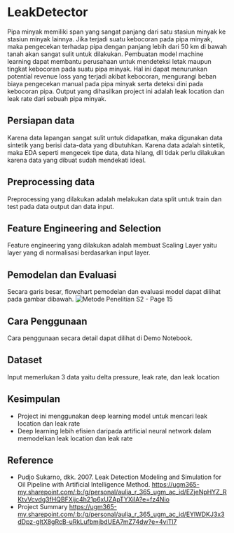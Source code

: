 # LeakDetector
Pipa minyak memiliki span yang sangat panjang dari satu stasiun minyak ke stasiun minyak lainnya. Jika terjadi suatu kebocoran pada pipa minyak, maka pengecekan terhadap pipa dengan panjang lebih dari 50 km di bawah tanah akan sangat sulit untuk dilakukan.
Pembuatan model machine learning dapat membantu perusahaan untuk mendeteksi letak maupun tingkat kebocoran pada suatu pipa minyak. Hal ini dapat menurunkan potential revenue loss yang terjadi akibat kebocoran, mengurangi beban biaya pengecekan manual pada pipa minyak serta deteksi dini pada kebocoran pipa.
Output yang dihasilkan project ini adalah leak location dan leak rate dari sebuah pipa minyak.

## Persiapan data
Karena data lapangan sangat sulit untuk didapatkan, maka digunakan data sintetik yang berisi data-data yang dibutuhkan.
Karena data adalah sintetik, maka EDA seperti mengecek tipe data, data hilang, dll tidak perlu dilakukan karena data yang dibuat sudah mendekati ideal.

## Preprocessing data
Preprocessing yang dilakukan adalah melakukan data split untuk train dan test pada data output dan data input.

## Feature Engineering and Selection
Feature engineering yang dilakukan adalah membuat Scaling Layer yaitu layer yang di normalisasi berdasarkan input layer.

## Pemodelan dan Evaluasi
Secara garis besar, flowchart pemodelan dan evaluasi model dapat dilihat pada gambar dibawah.
![Metode Penelitian S2 - Page 15](https://user-images.githubusercontent.com/105503003/205515355-052ac30f-ebac-4ab0-ba4d-02feb3d293b2.png)

## Cara Penggunaan
Cara penggunaan secara detail dapat dilihat di Demo Notebook.

## Dataset
Input memerlukan 3 data yaitu delta pressure, leak rate, dan leak location 

## Kesimpulan
- Project ini menggunakan deep learning model untuk mencari leak location dan leak rate
- Deep learning lebih efisien daripada artificial neural network dalam memodelkan leak location dan leak rate

## Reference
- Pudjo Sukarno, dkk. 2007. Leak Detection Modeling and Simulation for Oil Pipeline with Artificial Intelligence Method.
https://ugm365-my.sharepoint.com/:b:/g/personal/aulia_r_365_ugm_ac_id/EZjeNpHYZ_RKtvVcvdg3fHQBFXijc4h21p6xUZApTYXiIA?e=fz4Nio
- Project Summary
https://ugm365-my.sharepoint.com/:b:/g/personal/aulia_r_365_ugm_ac_id/EYlWDKJ3x3dDpz-gItX8gRcB-uRkLufbmjbdUEA7mZ74dw?e=4viTl7
